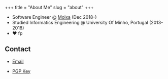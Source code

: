 +++
title = "About Me"
slug = "about"
+++

* Software Engineer @ [Moixa](https://www.moixa.com) (Dec 2018-)
* Studied Informatics Engineering @ University Of Minho, Portugal (2013-2018)
* ❤️ fp

## Contact

* [Email](mailto:jbernardoddc@gmail.com) 

* [PGP Key](https://keybase.io/bernas/pgp_keys.asc?fingerprint=1b015dfef4b5756ae299463a7b024b2d124bf2dc)

